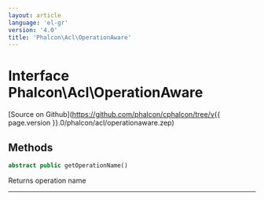 ```yaml
---
layout: article
language: 'el-gr'
version: '4.0'
title: 'Phalcon\Acl\OperationAware'
---
```

# Interface **Phalcon\Acl\OperationAware**

[Source on Github](https://github.com/phalcon/cphalcon/tree/v{{ page.version }}.0/phalcon/acl/operationaware.zep)

## Methods

```php
abstract public getOperationName()
```

Returns operation name

* * *
